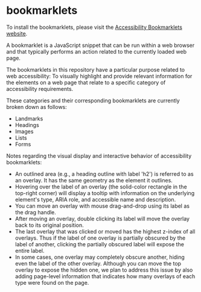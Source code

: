 # bookmarklets

To install the bookmarklets, please visit the [Accessibility Bookmarklets website](https://accessibility-bookmarklets.org).

A bookmarklet is a JavaScript snippet that can be run within a web browser and that typically performs an action related to the currently
loaded web page.

The bookmarklets in this repository have a particular purpose related to web accessibility: To visually highlight and provide relevant information for the elements on a web page that relate to a specific category of accessibility requirements.

These categories and their corresponding bookmarklets are currently broken down as follows:

* Landmarks
* Headings
* Images
* Lists
* Forms

Notes regarding the visual display and interactive behavior of accessibility bookmarklets:

* An outlined area (e.g., a heading outline with label 'h2') is referred
  to as an overlay. It has the same geometry as the element it outlines.
* Hovering over the label of an overlay (the solid-color rectangle in the
  top-right corner) will display a tooltip with information on the
  underlying element's type, ARIA role, and accessible name and description.
* You can move an overlay with mouse drag-and-drop using its label as the
  drag handle.
* After moving an overlay, double clicking its label will move the overlay
  back to its original position.
* The last overlay that was clicked or moved has the highest z-index of all
  overlays. Thus if the label of one overlay is partially obscured by the
  label of another, clicking the partially obscured label will expose the
  entire label.
* In some cases, one overlay may completely obscure another, hiding even
  the label of the other overlay. Although you can move the top overlay to
  expose the hidden one, we plan to address this issue by also adding
  page-level information that indicates how many overlays of each type
  were found on the page.
